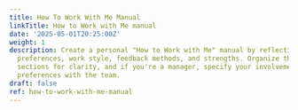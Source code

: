 ```yaml
---
title: How To Work With Me Manual
linkTitle: How to Work with Me manual
date: '2025-05-01T20:25:00Z'
weight: 1
description: Create a personal "How to Work with Me" manual by reflecting on communication
  preferences, work style, feedback methods, and strengths. Organize the manual into
  sections for clarity, and if you're a manager, specify your involvement and communication
  preferences with the team.
draft: false
ref: how-to-work-with-me-manual
---
```



